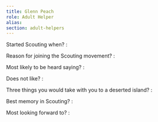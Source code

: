 ```yaml
---
title: Glenn Peach
role: Adult Helper
alias:
section: adult-helpers
---
```


Started Scouting when?
: 

Reason for joining the Scouting movement?
: 

Most likely to be heard saying?
: 

Does not like?
: 

Three things you would take with you to a deserted island?
: 

Best memory in Scouting?
: 

Most looking forward to?
: 

